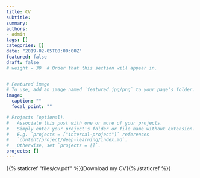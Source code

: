 ```yaml
---
title: CV
subtitle: 
summary: 
authors:
- admin
tags: []
categories: []
date: "2019-02-05T00:00:00Z"
featured: false
draft: false
# weight = 30  # Order that this section will appear in.


# Featured image
# To use, add an image named `featured.jpg/png` to your page's folder. 
image:
  caption: ""
  focal_point: ""

# Projects (optional).
#   Associate this post with one or more of your projects.
#   Simply enter your project's folder or file name without extension.
#   E.g. `projects = ["internal-project"]` references 
#   `content/project/deep-learning/index.md`.
#   Otherwise, set `projects = []`.
projects: []
---
```


{{% staticref "files/cv.pdf" %}}Download my CV{{% /staticref %}}
